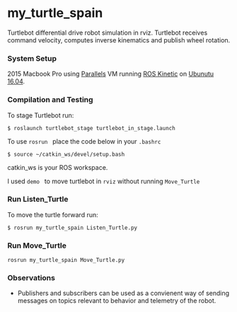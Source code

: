 # my_turtle_spain
Turtlebot differential drive robot simulation in rviz. Turtlebot receives command velocity, computes inverse kinematics and publish wheel rotation. 

### System Setup
2015 Macbook Pro using [Parallels](https://www.parallels.com ) VM running [ROS Kinetic](http://wiki.ros.org/kinetic/Installation/OSX/Homebrew/Source) on [Ubunutu 16.04](https://docs.moodle.org/35/en/Step-by-step_Installation_Guide_for_Ubuntu#Step_1:_Install_Ubuntu_16.04_LTS).


### Compilation and Testing

To stage Turtlebot run:
```
$ roslaunch turtlebot_stage turtlebot_in_stage.launch
```
To use ```rosrun ``` place the code below in your ``` .bashrc ```
```
$ source ~/catkin_ws/devel/setup.bash
```
catkin_ws is your ROS workspace.

I used  ```demo ``` to move turtlebot in ```rviz``` without running  ``` Move_Turtle ```

### Run Listen_Turtle

To move the turtle forward run:
```
$ rosrun my_turtle_spain Listen_Turtle.py
```

### Run Move_Turtle
```
rosrun my_turtle_spain Move_Turtle.py
```

### Observations
- Publishers and subscribers can be used as a convienent way of sending messages on topics relevant to behavior and telemetry of the robot.
